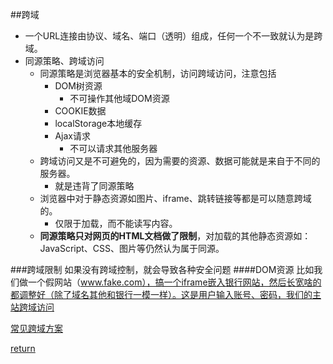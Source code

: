 ##跨域
* 一个URL连接由协议、域名、端口（透明）组成，任何一个不一致就认为是跨域。
* 同源策略、跨域访问
    * 同源策略是浏览器基本的安全机制，访问跨域访问，注意包括
        * DOM树资源
            * 不可操作其他域DOM资源
        * COOKIE数据
        * localStorage本地缓存
        * Ajax请求
            * 不可以请求其他服务器
    * 跨域访问又是不可避免的，因为需要的资源、数据可能就是来自于不同的服务器。
        * 就是违背了同源策略
    * 浏览器中对于静态资源如图片、iframe、跳转链接等都是可以随意跨域的。
        * 仅限于加载，而不能读写内容。
    * **同源策略只对网页的HTML文档做了限制**，对加载的其他静态资源如：JavaScript、CSS、图片等仍然认为属于同源。

###跨域限制
如果没有跨域控制，就会导致各种安全问题
####DOM资源
比如我们做一个假网站（www.fake.com），搞一个iframe嵌入银行网站，然后长宽啥的都调整好（除了域名其他和银行一模一样）。这是用户输入账号、密码，我们的主站跨域访问


[常见跨域方案](https://www.cnblogs.com/ahole/p/5885122.html)

[return](README.md)